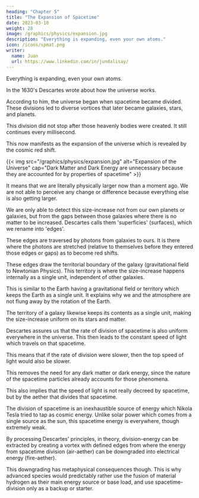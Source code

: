```yaml
---
heading: "Chapter 5"
title: "The Expansion of Spacetime"
date: 2023-03-10
weight: 28
image: /graphics/physics/expansion.jpg
description: "Everything is expanding, even your own atoms."
icon: /icons/spmat.png
writer:
  name: Juan
  url: https://www.linkedin.com/in/jundalisay/
---
```



Everything is expanding, even your own atoms. 

In the 1630's Descartes wrote about how the universe works. 

According to him, the universe began when spacetime became divided. These divisions led to diverse vortices that later became galaxies, stars, and planets. 

This division did not stop after those heavenly bodies were created. It still continues every millisecond. 

This now manifests as the expansion of the universe which is revealed by the cosmic red shift.

{{< img src="/graphics/physics/expansion.jpg" alt="Expansion of the Universe" cap="Dark Matter and Dark Energy are unnecessary because they are accounted for by properties of spacetime" >}}


It means that we are literally physically larger now than a moment ago. We are not able to perceive any change or difference because everything else is also getting larger.

We are only able to detect this size-increase not from our own planets or galaxies, but from the gaps between those galaxies where there is no matter to be increased. Descartes calls them 'superficies' (surfaces), which we rename into 'edges'.

These edges are traversed by photons from galaxies to ours. It is there where the photons are stretched (relative to themselves before they entered those edges or gaps) as to become red shifts. 

These edges draw the territorial boundary of the galaxy (gravitational field to Newtonian Physics). This territory is where the size-increase happens internally as a single unit, independent of other galaxies.

This is similar to the Earth having a gravitational field or territory which keeps the Earth as a single unit. It explains why we and the atmosphere are not flung away by the rotation of the Earth.  

The territory of a galaxy likewise keeps its contents as a single unit, making the size-increase uniform on its stars and matter. 

Descartes assures us that the rate of division of spacetime is also uniform everywhere in the universe. This then leads to the constant speed of light which travels on that spacetime. 

This means that if the rate of division were slower, then the top speed of light would also be slower.

This removes the need for any dark matter or dark energy, since the nature of the spacetime particles already accounts for those phenomena.

This also implies that the speed of light is not really decreed by spacetime, but by the aether that divides that spacetime. 

The division of spacetime is an inexhaustible source of energy which Nikola Tesla tried to tap as cosmic energy. Unlike solar power which comes from a single source as the sun, this spacetime energy is everywhere, though extremely weak.

By processing Descartes' principles, in theory, division-energy can be extracted by creating a vortex with defined edges from where the energy from spacetime division (air-aether) can be downgraded into electrical energy (fire-aether).

This downgrading has metaphysical consequences though. This is why advanced species would predictably rather use the fusion of material hydrogen as their main energy source or base load, and use spacetime-division only as a backup or starter.


<!-- In Cartesian Physics, the expansion is accelerating because spacetime is being divided at a constant rate. 

However, the diversity within those divisions is increasing. 

So it leads to the perception that the expansion is accelerating. 

Note that the accelerated expansion is only through the red shift in the macro scale, and conversely by length contraction by Lorentz Relativity.   -->